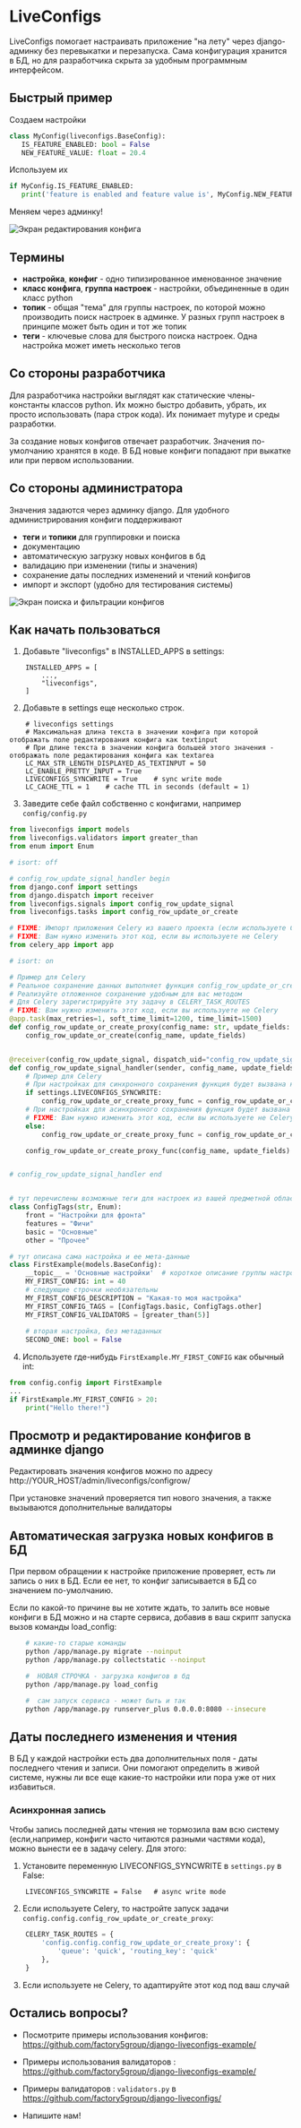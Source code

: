 # LiveConfigs

LiveConfigs помогает настраивать приложение "на лету" через django-админку без перевыкатки и перезапуска. 
Сама конфигурация хранится в БД, но для разработчика скрыта за удобным программным интерфейсом.

## Быстрый пример

Создаем настройки

```python
class MyConfig(liveconfigs.BaseConfig):
   IS_FEATURE_ENABLED: bool = False
   NEW_FEATURE_VALUE: float = 20.4
```

Используем их

```python
if MyConfig.IS_FEATURE_ENABLED:
   print('feature is enabled and feature value is', MyConfig.NEW_FEATURE_VALUE)
```

Меняем через админку!

![Экран редактирования конфига](https://github.com/factory5group/django-liveconfigs/blob/main/images/change_config.jpg?raw=true)


## Термины
+ __настройка__, __конфиг__ - одно типизированное именованное значение
+ __класс конфига__, __группа настроек__ - настройки, объединенные в один класс python
+ __топик__ - общая "тема" для группы настроек, по которой можно производить поиск настроек в админке.
У разных групп настроек в принципе может быть один и тот же топик
+ __теги__ - ключевые слова для быстрого поиска настроек. Одна настройка может иметь несколько тегов
## Со стороны разработчика

Для разработчика настройки выглядят как статические члены-константы классов python.
Их можно быстро добавить, убрать, их просто использовать (пара строк кода). Их понимает mytype и среды разработки.

За создание новых конфигов отвечает разработчик.
Значения по-умолчанию хранятся в коде.
В БД новые конфиги попадают при выкатке или при первом использовании.


## Со стороны администратора 
Значения задаются через админку django. 
Для удобного администрирования конфиги поддерживают
+ __теги__ и __топики__ для группировки и поиска
+ документацию
+ автоматическую загрузку новых конфигов в бд
+ валидацию при изменении (типы и значения)
+ сохранение даты последних изменений и чтений конфигов
+ импорт и экспорт (удобно для тестирования системы)

![Экран поиска и фильтрации конфигов](https://github.com/factory5group/django-liveconfigs/blob/main/images/filter_config.jpg?raw=true)

## Как начать пользоваться

1. Добавьте "liveconfigs" в INSTALLED_APPS в settings:
```
    INSTALLED_APPS = [
        ...,
        "liveconfigs",
    ]
```

2. Добавьте в settings еще несколько строк.
```
    # liveconfigs settings
    # Максимальная длина текста в значении конфига при которой отображать поле редактирования конфига как textinput
    # При длине текста в значении конфига большей этого значения - отображать поле редактирования конфига как textarea
    LC_MAX_STR_LENGTH_DISPLAYED_AS_TEXTINPUT = 50
    LC_ENABLE_PRETTY_INPUT = True
    LIVECONFIGS_SYNCWRITE = True    # sync write mode
    LC_CACHE_TTL = 1    # cache TTL in seconds (default = 1)
```

3. Заведите себе файл собственно с конфигами, например `config/config.py`
```python
from liveconfigs import models
from liveconfigs.validators import greater_than
from enum import Enum

# isort: off

# config_row_update_signal_handler begin
from django.conf import settings
from django.dispatch import receiver
from liveconfigs.signals import config_row_update_signal
from liveconfigs.tasks import config_row_update_or_create

# FIXME: Импорт приложения Celery из вашего проекта (если используете Celery)
# FIXME: Вам нужно изменить этот код, если вы используете не Celery
from celery_app import app

# isort: on

# Пример для Celery
# Реальное сохранение данных выполняет функция config_row_update_or_create
# Реализуйте отложенное сохранение удобным для вас методом
# Для Celery зарегистрируйте эту задачу в CELERY_TASK_ROUTES
# FIXME: Вам нужно изменить этот код, если вы используете не Celery
@app.task(max_retries=1, soft_time_limit=1200, time_limit=1500)
def config_row_update_or_create_proxy(config_name: str, update_fields: dict):
    config_row_update_or_create(config_name, update_fields)


@receiver(config_row_update_signal, dispatch_uid="config_row_update_signal")
def config_row_update_signal_handler(sender, config_name, update_fields, **kwargs):
    # Пример для Celery
    # При настройках для синхронного сохранения функция будет вызвана напрямую
    if settings.LIVECONFIGS_SYNCWRITE:
        config_row_update_or_create_proxy_func = config_row_update_or_create_proxy
    # При настройках для асинхронного сохранения функция будет вызвана через delay
    # FIXME: Вам нужно изменить этот код, если вы используете не Celery
    else:
        config_row_update_or_create_proxy_func = config_row_update_or_create_proxy.delay

    config_row_update_or_create_proxy_func(config_name, update_fields)


# config_row_update_signal_handler end


# тут перечислены возможные теги для настроек из вашей предметной области
class ConfigTags(str, Enum):
    front = "Настройки для фронта"
    features = "Фичи"
    basic = "Основные"
    other = "Прочее"

# тут описана сама настройка и ее мета-данные
class FirstExample(models.BaseConfig):
    __topic__ = 'Основные настройки'  # короткое описание группы настроек
    MY_FIRST_CONFIG: int = 40
    # следующие строчки необязательны
    MY_FIRST_CONFIG_DESCRIPTION = "Какая-то моя настройка"
    MY_FIRST_CONFIG_TAGS = [ConfigTags.basic, ConfigTags.other]
    MY_FIRST_CONFIG_VALIDATORS = [greater_than(5)]
    
    # вторая настройка, без метаданных
    SECOND_ONE: bool = False  
```

4. Используете где-нибудь `FirstExample.MY_FIRST_CONFIG` как обычный int:
```python
from config.config import FirstExample
...
if FirstExample.MY_FIRST_CONFIG > 20:
    print("Hello there!")
```

## Просмотр и редактирование конфигов в админке django
Редактировать значения конфигов можно по адресу
 http://YOUR_HOST/admin/liveconfigs/configrow/

При установке значений проверяется тип нового значения, а также вызываются
дополнительные валидаторы

## Автоматическая загрузка новых конфигов в БД
При первом обращении к настройке приложение проверяет,
есть ли запись о них в БД. Если ее нет, то конфиг записывается
в БД со значением по-умолчанию.

Если по какой-то причине вы не хотите ждать, то залить все новые конфиги 
в БД можно и на старте сервиса, добавив
в ваш скрипт запуска вызов команды load_config:

```sh
    # какие-то старые команды
    python /app/manage.py migrate --noinput
    python /app/manage.py collectstatic --noinput

    #  НОВАЯ СТРОЧКА - загрузка конфигов в бд
    python /app/manage.py load_config

    #  сам запуск сервиса - может быть и так
    python /app/manage.py runserver_plus 0.0.0.0:8080 --insecure
```

## Даты последнего изменения и чтения
В БД у каждой настройки есть два дополнительных поля - даты последнего чтения
и записи. Они помогают определить в живой системе, нужны ли все еще какие-то настройки
или пора уже от них избавиться.
### Асинхронная запись
Чтобы запись последней даты чтения не тормозила вам всю систему (если,например, конфиги часто читаются разными частями кода),
можно вынести ее в задачу celery. Для этого:
 1. Установите переменную LIVECONFIGS_SYNCWRITE в `settings.py` в False:
 ```
     LIVECONFIGS_SYNCWRITE = False   # async write mode
 ```
 
 2. Если используете Celery, то настройте запуск задачи `config.config.config_row_update_or_create_proxy`:
 ```python
     CELERY_TASK_ROUTES = {
         'config.config.config_row_update_or_create_proxy': {
             'queue': 'quick', 'routing_key': 'quick'
         },
     }
 ```

 3. Если используете не Celery, то адаптируйте этот код под ваш случай

## Остались вопросы?
+ Посмотрите примеры использования конфигов: https://github.com/factory5group/django-liveconfigs-example/

+ Примеры использования валидаторов : https://github.com/factory5group/django-liveconfigs-example/

+ Примеры валидаторов : `validators.py` в https://github.com/factory5group/django-liveconfigs/

+ Напишите нам! 

